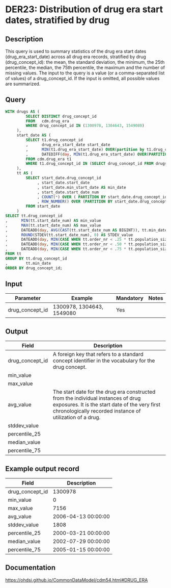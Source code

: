 <!---
Group:drug era
Name:DER23 Distribution of drug era start dates, stratified by drug
Author: Alberto Labarga
CDM Version: 5.4
-->

# DER23: Distribution of drug era start dates, stratified by drug

## Description
This query is used to summary statistics of the drug era start dates (drug_era_start_date) across all drug era records, stratified by drug (drug_concept_id): the mean, the standard deviation, the minimum, the 25th percentile, the median, the 75th percentile, the maximum and the number of missing values. The input to the query is a value (or a comma-separated list of values) of a drug_concept_id. If the input is omitted, all possible values are summarized.

## Query
```sql
WITH drugs AS (
         SELECT DISTINCT drug_concept_id
         FROM   cdm.drug_era
         WHERE drug_concept_id IN (1300978, 1304643, 1549080)
     ),
     start_date AS (
         SELECT t1.drug_concept_id
         ,      drug_era_start_date start_date
         ,      MIN(t1.drug_era_start_date) OVER(partition by t1.drug_concept_id) min_start_date
         ,      DATEDIFF(day, MIN(t1.drug_era_start_date) OVER(PARTITION BY t1.drug_concept_id), t1.drug_era_start_date) AS start_date_num
         FROM cdm.drug_era t1
         WHERE t1.drug_concept_id IN (SELECT drug_concept_id FROM drugs)
     ),
     tt AS (
         SELECT start_date.drug_concept_id
              , start_date.start_date
              , start_date.min_start_date AS min_date
              , start_date.start_date_num
              , COUNT(*) OVER ( PARTITION BY start_date.drug_concept_id) AS population_size
              , ROW_NUMBER() OVER (PARTITION BY start_date.drug_concept_id ORDER BY start_date.drug_concept_id, start_date.start_date_num) order_nr
         FROM start_date
     )
SELECT tt.drug_concept_id
,      MIN(tt.start_date_num) AS min_value
,      MAX(tt.start_date_num) AS max_value
,      DATEADD(day, AVG(CAST(tt.start_date_num AS BIGINT)), tt.min_date) AS avg_value
,      ROUND(STDEV(tt.start_date_num), 0) AS STDEV_value
,      DATEADD(day, MIN(CASE WHEN tt.order_nr < .25 * tt.population_size THEN 99999999 ELSE tt.start_date_num END), tt.min_date) AS percentile_25
,      DATEADD(day, MIN(CASE WHEN tt.order_nr < .50 * tt.population_size THEN 99999999 ELSE tt.start_date_num END), tt.min_date) AS median_value
,      DATEADD(day, MIN(CASE WHEN tt.order_nr < .75 * tt.population_size THEN 99999999 ELSE tt.start_date_num END), tt.min_date) AS percentile_75
FROM tt
GROUP BY tt.drug_concept_id
,        tt.min_date
ORDER BY drug_concept_id;
```

## Input

| Parameter |  Example |  Mandatory |  Notes |
| --- | --- | --- | --- |
| drug_concept_id | 1300978, 1304643, 1549080 | Yes |   |

## Output

| Field |  Description |
| --- | --- |
| drug_concept_id | A foreign key that refers to a standard concept identifier in the vocabulary for the drug concept. |
| min_value |   |
| max_value |   |
| avg_value | The start date for the drug era constructed from the individual instances of drug exposures. It is the start date of the very first chronologically recorded instance of utilization of a drug. |
| stddev_value |   |
| percentile_25 |      |
| median_value |      |
| percentile_75 |      |

## Example output record

| Field |  Description |
| --- | --- |
| drug_concept_id | 1300978 |
| min_value | 0 |
| max_value | 7156 |
| avg_value | 2006-04-13 00:00:00 |
| stddev_value | 1808 |
| percentile_25 | 2000-03-21 00:00:00 |
| median_value | 2002-07-29 00:00:00 |
| percentile_75 | 2005-01-15 00:00:00 |

## Documentation
https://ohdsi.github.io/CommonDataModel/cdm54.html#DRUG_ERA
